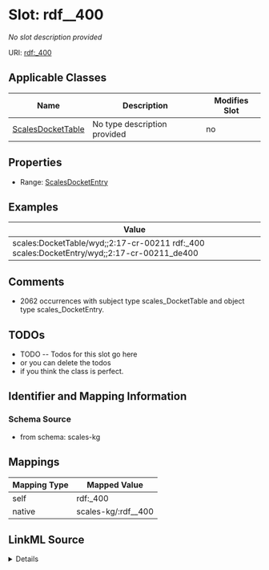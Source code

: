 

# Slot: rdf__400


_No slot description provided_





URI: [rdf:_400](http://www.w3.org/1999/02/22-rdf-syntax-ns#_400)



<!-- no inheritance hierarchy -->





## Applicable Classes

| Name | Description | Modifies Slot |
| --- | --- | --- |
| [ScalesDocketTable](../classes/ScalesDocketTable.md) | No type description provided |  no  |







## Properties

* Range: [ScalesDocketEntry](../classes/ScalesDocketEntry.md)






## Examples

| Value |
| --- |
| scales:DocketTable/wyd;;2:17-cr-00211 rdf:_400 scales:DocketEntry/wyd;;2:17-cr-00211_de400 |

## Comments

* 2062 occurrences with subject type scales_DocketTable and object type scales_DocketEntry.

## TODOs

* TODO -- Todos for this slot go here
* or you can delete the todos
* if you think the class is perfect.

## Identifier and Mapping Information







### Schema Source


* from schema: scales-kg




## Mappings

| Mapping Type | Mapped Value |
| ---  | ---  |
| self | rdf:_400 |
| native | scales-kg/:rdf__400 |




## LinkML Source

<details>
```yaml
name: rdf__400
description: No slot description provided
todos:
- TODO -- Todos for this slot go here
- or you can delete the todos
- if you think the class is perfect.
comments:
- 2062 occurrences with subject type scales_DocketTable and object type scales_DocketEntry.
examples:
- value: scales:DocketTable/wyd;;2:17-cr-00211 rdf:_400 scales:DocketEntry/wyd;;2:17-cr-00211_de400
from_schema: scales-kg
rank: 1000
slot_uri: rdf:_400
alias: rdf__400
domain_of:
- scales_DocketTable
range: scales_DocketEntry

```
</details>